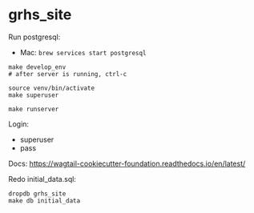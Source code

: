 grhs_site
==================


Run postgresql:

* Mac: `brew services start postgresql`

```
make develop_env
# after server is running, ctrl-c 

source venv/bin/activate
make superuser

make runserver
```

Login:
* superuser
* pass


Docs: https://wagtail-cookiecutter-foundation.readthedocs.io/en/latest/


Redo initial_data.sql:

```
dropdb grhs_site
make db initial_data
```
